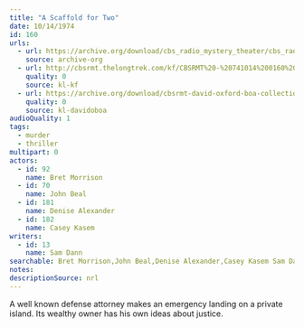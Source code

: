```yaml
---
title: "A Scaffold for Two"
date: 10/14/1974
id: 160
urls: 
  - url: https://archive.org/download/cbs_radio_mystery_theater/cbs_radio_mystery_theater-0151-0200.zip/cbs_radio_mystery_theater-0151-0200%2Fcbsrmt_0160_a_scaffold_for_two.mp3
    source: archive-org
  - url: http://cbsrmt.thelongtrek.com/kf/CBSRMT%20-%20741014%200160%20A%20Scaffold%20For%20Two_kf.mp3
    quality: 0
    source: kl-kf
  - url: https://archive.org/download/cbsrmt-david-oxford-boa-collection/CBSRMT-741014-0160-A-Scaffold-For-Two-(64-44)_kf-{BoA}.mp3
    quality: 0
    source: kl-davidoboa
audioQuality: 1
tags: 
  - murder
  - thriller
multipart: 0
actors:  
  - id: 92
    name: Bret Morrison  
  - id: 70
    name: John Beal  
  - id: 181
    name: Denise Alexander  
  - id: 182
    name: Casey Kasem
writers:  
  - id: 13
    name: Sam Dann
searchable: Bret Morrison,John Beal,Denise Alexander,Casey Kasem Sam Dann
notes: 
descriptionSource: nrl
---
```

A well known defense attorney makes an emergency landing on a private island. Its wealthy owner has his own ideas about justice.